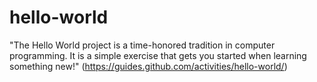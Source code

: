 # hello-world
"The Hello World project is a time-honored tradition in computer programming. It is a simple exercise that gets you started when learning something new!" (https://guides.github.com/activities/hello-world/)
